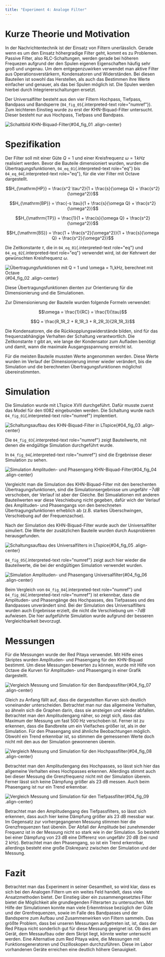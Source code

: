 ```yaml
---
title: "Experiment 4: Analoge Filter"
---
```


# Kurze Theorie und Motivation

In der Nachrichtentechnik ist der Einsatz von Filtern unerlässlich.
Gerade wenn es um den Einsatz höhergradige Filter geht, kommt es zu
Problemen. Passive Filter, also RLC-Schaltungen, werden gerade bei
höheren Frequezen aufgrund der den Spulen eigenen Eigenschaften häufig
sehr groß und ungenau. Um dem entgegenzuwirken verwendet man aktive
Filter aus Operationsverstärkern, Kondensatoren und Widerständen. Bei
diesen Bauteilen ist sowohl das Herstellen, als auch das Bestimmen ihre
Werte einfacher und genauer, als das bei Spulen möglich ist. Die Spulen
werden hierbei durch Integriererschaltungen ersetzt.

Der Universalfilter besteht aus den vier Filtern Hochpass, Tiefpass,
Bandpass und Bandsperre (`04_fig_05`{.interpreted-text role="numref"}).
Zum leichteren Einstieg wurde zu erst der KHN-Biquad-Filter untersucht.
Dieser besteht nur aus Hochpass, Tiefpass und Bandpass.

![Schaltbild
KHN-Biquad-Filter](img/Experiment_04/Experiment_04_Schaltbild.png){#04_fig_01
.align-center}

# Spezifikation

Der Filter soll mit einer Güte $Q = 1$ und einer Kreisfrequenz
$\omega = 1\,kHz$ realisiert werden. Bevor die Bauteile dimensioniert
wurden, wurden die Übertragungsfunktionen, `04_eq_01`{.interpreted-text
role="eq"} bis `04_eq_04`{.interpreted-text role="eq"}, für die vier
Filter mit Octave dargestellt.

$$H_{\mathrm{HP}} = \frac{s^2 \tau^2}{1 + \frac{s}{\omega Q} + \frac{s^2}{\omega^2}}$$

$$H_{\mathrm{BP}} = \frac{-s \tau}{1 + \frac{s}{\omega Q} + \frac{s^2}{\omega^2}}$$

$$H_{\mathrm{TP}} = \frac{1}{1 + \frac{s}{\omega Q} + \frac{s^2}{\omega^2}}$$

$$H_{\mathrm{BS}} = \frac{1 + \frac{s^2}{\omega^2}}{1 + \frac{s}{\omega Q} + \frac{s^2}{\omega^2}}$$

Die Zeitkonstante $\tau$, die in `04_eq_01`{.interpreted-text role="eq"}
und `04_eq_02`{.interpreted-text role="eq"} verwendet wird, ist der
Kehrwert der gewünschten Kreisfrequenz $\omega$.

![Übertragungsfunktionen mit $Q = 1$ und $\omega = 1\,kHz$, berechnet
mit Octave](img/Experiment_04/Berechnung_MATLAB.png){#04_fig_02
.align-center}

Diese Übertragungsfunktionen dienten zur Orientierung für die
Dimensionierung und die Simulationen.

Zur Dimensionierung der Bauteile wurden folgende Formeln verwendet:

$$\omega = \frac{1}{RC} = \frac{1}{\tau}$$

$$Q = \frac{R_1R_2 + R_1R_3 + R_2R_3}{2R_1R_3}$$

Die Kondensatoren, die die Rückkopplungswiderstände bilden, sind für das
frequenzabhängige Verhalten der Schaltung verantwortlich. Die
Zeitkonstante $\tau$ gibt an, wie lange der Kondensator zum Aufladen
benötigt und damit, wann die maximale Ausgangsspannung erreicht ist.

Für die meisten Bauteile mussten Werte angenommen werden. Diese Werte
wurden im Verlauf der Dimensionierung immer wieder verändert, bis die
Simulation und die berechneten Übertragungsfunktionen möglichst
übereinstimmten.

# Simulation

Die Simulation wurde mit LTspice XVII durchgeführt. Dafür musste zuerst
das Model für den tl082 eingebunden werden. Die Schaltung wurde nach
`04_fig_01`{.interpreted-text role="numref"} implemtiert.

![Schaltungsaufbau des KHN-Biquad-Filter in
LTspice](img/Experiment_04/Exp_04_SpiceKHN.png){#04_fig_03
.align-center}

Die `04_fig_03`{.interpreted-text role="numref"} zeigt Bauteilwerte, mit
denen die endgültige Simulation durchgeführt wurde.

In `04_fig_04`{.interpreted-text role="numref"} sind die Ergebnisse
dieser Simulation zu sehen.

![Simulation Amplituden- und Phasengang
KHN-Biquad-Filter](img/Experiment_04/Exp_04_SimulationKHN.png){#04_fig_04
.align-center}

Vergleicht man die Simulation des KHN-Biquad-Filter mit den berechenten
Übertragungsfunktionen, sind die Simulationsergebnisse um ungefähr
$-7dB$ verschoben, der Verlauf ist aber der Gleiche. Bei Simualationen
mit anderen Bauteilwerten war diese Veschiebung nicht gegeben, dafür
wich der Verlauf des Amplituden- und Phasengangs von den berechneten
Übertragungsfunktionen erheblich ab (z.B. starkes Überschwingen,
Verschiebung auf der Frequenzachse).

Nach der Simulation des KHN-Biquad-Filter wurde auch der Universalfilter
simuliert. Die Werte der zusätzlichen Bauteile wurden durch Ausprobieren
herausgefunden.

![Schaltungsaufbau des Universalfilters in
LTspice](img/Experiment_04/Exp_04_SpiceUniversal.PNG){#04_fig_05
.align-center}

`04_fig_05`{.interpreted-text role="numref"} zeigt auch hier wieder die
Bauteilwerte, die bei der endgültigen Simulation verwendet wurden.

![Simulation Amplituden- und Phasengang
Universalfilter](img/Experiment_04/Exp_04_SimulationUniversal.png){#04_fig_06
.align-center}

Beim Vergleich von `04_fig_04`{.interpreted-text role="numref"} und
`04_fig_06`{.interpreted-text role="numref"} ist erkennbar, dass die
Amplituden- und Phasengänge des Hochpasses, des Tiefpasses und des
Bandpasses unverändert sind. Bei der Simulation des Universalfilters
wurden auch Ergebnisse erzielt, die nicht die Verschiebung um $-7dB$
aufwiesen. Die hier aufgeführte Simulation wurde aufgrund der besseren
Vergleichbarkeit bevorzugt.

# Messungen

Für die Messungen wurde der Red Pitaya verwendet. Mit Hilfe eines
Skriptes wurden Amplituden- und Phasengang für den KHN-Biquad bestimmt.
Um diese Messungen bewerten zu können, wurde mit Hilfe von Octave die
Kurven für Amplituden- und Phasengang in einer Grafik dargestellt.

![Vergleich Messung und Simulation für den
Bandpassfilter](img/Experiment_04/Vergleich_BP.png){#04_fig_07
.align-center}

Gleich zu Anfang fällt auf, dass die dargestellten Kurven sich deutlich
voneinander unterscheiden. Betrachtet man nur das allgemeine Verhalten,
so ähneln sich die Graphen darin, dass sie ansteigen und wieder
abfallen. Betrachtet man den Amplitudengang näher, so zeigt sich, dass
das Maximum der Messung um fast 500 Hz verschoben ist. Ferner ist zu
erkennen, dass die Bandbreite um ein Vielfaches größer ist, als in der
Simulation. Für den Phasengang sind ähnliche Beobachtungen möglich.
Obwohl ein Trend erkennbar ist, so stimmen die gemessenen Werte doch
nicht mit den aus der Simulation gewonnenen überein.

![Vergleich Messung und Simulation für den
Hochpassfilter](img/Experiment_04/Vergleich_HP.png){#04_fig_08
.align-center}

Betrachtet man den Amplitudengang des Hochpasses, so lässt sich hier das
allgemeine Verhalten eines Hochpasses erkennen. Allerdings stimmt auch
bei dieser Messung die Grenzfrequenz nicht mit der Simulation überein.
Ferner lässt sich keine Dämpfung größer als 23 dB messen. Auch beim
Phasengang ist nur ein Trend erkennbar.

![Vergleich Messung und Simulation für den
Tiefpassfilter](img/Experiment_04/Vergleich_TP.png){#04_fig_09
.align-center}

Betrachtet man den Amplitudengang des Tiefpassfilters, so lässt sich
erkennen, dass auch hier keine Dämpfung größer als 23 dB messbar war. Im
Gegensatz zur vorhergegangenen Messung stimmen hier die Grenzfrequenzen
fast überein. Der Abfall der Amplitude bei zunehmender Frequenz ist in
der Messung nicht so stark wie in der Simulation. So besteht bei einer
Dämpfung von 23 dB eine Differenz von ungefähr 20 dB (bei rund 2 kHz).
Betrachtet man den Phasengang, so ist ein Trend erkennbar, allerdings
besteht eine große Diskrepanz zwischen der Simulation und der Messung.

# Fazit

Betrachtet man das Experiment in seiner Gesamtheit, so wird klar, dass
es sich bei den Analogen Filtern um ein weites Feld handelt, dass viele
Ansatzmethoden bietet. Der Einstieg über ein zusammengesetztes Filter
bietet die Möglichkeit alle grundlegenden Filterarten zu untersuchen.
Mit Hilfe der Simulationen konnte man viele Erkenntnisse bezüglich der
Güte und der Grenfrequenzen, sowie im Falle des Bandpasses und der
Bandsperre zum Aufbau und Zusammenwirken von Filtern sammeln. Das größte
Problem, dass bei unseren Messungen aufgetreten ist, ist, dass der Red
Pitaya nicht sonderlich gut für diese Messung geeignet ist. Ob dies am
Gerät, dem Messaufbau oder dem Skript liegt, könnte weiter untersucht
werden. Eine Alternative zum Red Pitaya wäre, die Messungen mit
Funktionsgeneratoren und Oszilloskopen durchzuführen. Diese im Labor
vorhandenen Geräte erreichen eine deutlich höhere Genauigkeit.

